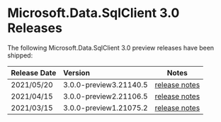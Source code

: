 # Microsoft.Data.SqlClient 3.0 Releases

The following Microsoft.Data.SqlClient 3.0 preview releases have been shipped:

| Release Date | Version | Notes |
| :-- | :-- | :--: |
| 2021/05/20 | 3.0.0-preview3.21140.5 | [release notes](3.0.0-preview3.md) |
| 2021/04/15 | 3.0.0-preview2.21106.5 | [release notes](3.0.0-preview2.md) |
| 2021/03/15 | 3.0.0-preview1.21075.2 | [release notes](3.0.0-preview1.md) |
